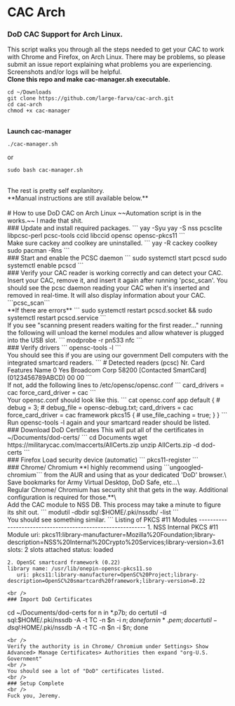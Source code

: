# CAC Arch

### DoD CAC Support for Arch Linux.
This script walks you through all the steps needed to get your CAC to work with Chrome and Firefox, on Arch Linux. There may be problems, so please submit an issue report explaining what problems you are experiencing. Screenshots and/or logs will be helpful.\
**Clone this repo and make cac-manager.sh executable.**
```
cd ~/Downloads
git clone https://github.com/large-farva/cac-arch.git
cd cac-arch
chmod +x cac-manager
```
\
**Launch cac-manager**
```
./cac-manager.sh
```
or
```
sudo bash cac-manager.sh
```
<br />
The rest is pretty self explanitory.
<br />
**Manual instructions are still available below.**
<br />
<br />
# How to use DoD CAC on Arch Linux
~~Automation script is in the works.~~ I made that shit.
<br />
### Update and install required packages.
```
yay -Syu
yay -S nss pcsclite libpcsc-perl pcsc-tools ccid libccid opensc opensc-pkcs11
```
<br />
Make sure cackey and coolkey are uninstalled.
```
yay -R cackey coolkey
sudo pacman -Rns
```
<br />
### Start and enable the PCSC daemon
```
sudo systemctl start pcscd
sudo systemctl enable pcscd
```
<br />
### Verify your CAC reader is working correctly and can detect your CAC.
Insert your CAC, remove it, and insert it again after running 'pcsc_scan'. You should see the pcsc daemon reading your CAC when it's inserted and removed in real-time. It will also display information about your CAC.
```pcsc_scan```
<br />
**If there are errors**
```
sudo systemctl restart pcscd.socket && sudo systemctl restart pcscd.service
```
<br />
If you see "scanning present readers waiting for the first reader..." running the following will unload the kernel modules and allow whatever is plugged into the USB slot.
```
modprobe -r pn533 nfc
```
<br />
### Verify drivers
```
opensc-tools -l
```
<br />
You should see this if you are using our government Dell computers with the integrated smartcard readers.
```
# Detected readers (pcsc)
Nr.  Card  Features  Name
0    Yes             Broadcom Corp 58200 [Contacted SmartCard] (0123456789ABCD) 00 00
```
<br />
If not, add the following lines to /etc/opensc/opensc.conf
```
card_drivers = cac
force_card_driver = cac
```
<br />
Your opensc.conf should look like this.
```
    cat opensc.conf
    app default {
        # debug = 3;
        # debug_file = opensc-debug.txt;
        card_drivers = cac
        force_card_driver = cac
        framework pkcs15 {	
        # use_file_caching = true;
        }
    }
```
<br />
Run opensc-tools -l again and your smartcard reader should be listed.
<br />
### Download DoD Certificates
This will put all of the certificates in ~/Documents/dod-certs/
```
cd Documents
wget https://militarycac.com/maccerts/AllCerts.zip
unzip AllCerts.zip -d dod-certs
```
<br />
### Firefox
Load security device (automatic)
```
pkcs11-register
```
<br />
### Chrome/ Chromium
**I highly recommend using ```ungoogled-chromium``` from the AUR and using that as your dedicated 'DoD' browser.\
<br />
Save bookmarks for Army Virtual Desktop, DoD Safe, etc...\
<br />
Regular Chrome/ Chromium has security shit that gets in the way. Additional configuration is required for those.**\
<br />
Add the CAC module to NSS DB.
This process may take a minute to figure its shit out.
```
modutil -dbdir sql:$HOME/.pki/nssdb/ -list
```
<br />
You should see something similar.
```
    Listing of PKCS #11 Modules
    -----------------------------------------------------------
    1. NSS Internal PKCS #11 Module
   	   uri: pkcs11:library-manufacturer=Mozilla%20Foundation;library-description=NSS%20Internal%20Crypto%20Services;library-version=3.61
   	 slots: 2 slots attached
   	status: loaded


    2. OpenSC smartcard framework (0.22)
	library name: /usr/lib/onepin-opensc-pkcs11.so
	   uri: pkcs11:library-manufacturer=OpenSC%20Project;library-description=OpenSC%20smartcard%20framework;library-version=0.22
```
<br />
### Import DoD Certificates
```
cd ~/Documents/dod-certs
for n in *.p7b; do certutil -d sql:$HOME/.pki/nssdb -A -t TC -n $n -i $n; done
for n in *.pem; do certutil -d sql:$HOME/.pki/nssdb -A -t TC -n $n -i $n; done
```
<br />
Verify the authority is in Chrome/ Chromium under Settings> Show Advanced> Manage Certificates> Authorities then expand "org-U.S. Government"
<br />
You should see a lot of "DoD" certificates listed.
<br />
### Setup Complete
<br />
Fuck you, Jeremy.
